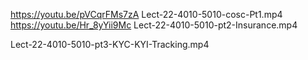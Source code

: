 https://youtu.be/pVCqrFMs7zA Lect-22-4010-5010-cosc-Pt1.mp4
https://youtu.be/Hr_8yYii9Mc Lect-22-4010-5010-pt2-Insurance.mp4

Lect-22-4010-5010-pt3-KYC-KYI-Tracking.mp4
